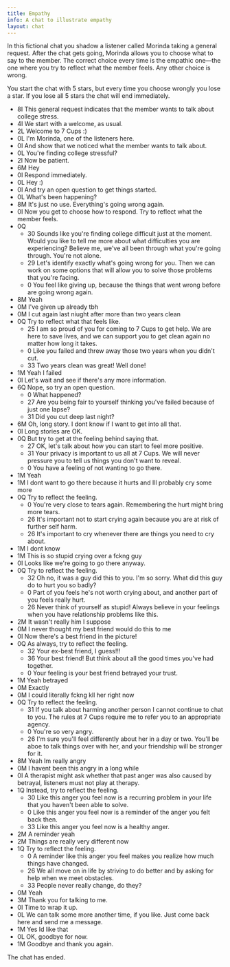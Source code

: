 ```yaml
---
title: Empathy
info: A chat to illustrate empathy
layout: chat
---
```

In this fictional chat you shadow a listener called Morinda taking a general request. After the chat gets going, Morinda allows you to choose what to say to the member. The correct choice every time is the empathic one—the one where you try to reflect what the member feels. Any other choice is wrong.

You start the chat with 5 stars, but every time you choose wrongly you lose a star. If you lose all 5 stars the chat will end immediately.

- 8I This general request indicates that the member wants to talk about college stress.
- 4I We start with a welcome, as usual.
- 2L Welcome to 7 Cups :)
- 0L I'm Morinda, one of the listeners here.
- 0I And show that we noticed what the member wants to talk about.
- 0L You're finding college stressful?
- 2I Now be patient.
- 6M Hey
- 0I Respond immediately.
- 0L Hey :)
- 0I And try an open question to get things started.
- 0L What's been happening?
- 8M It's just no use. Everything's going wrong again.
- 0I Now you get to choose how to respond. Try to reflect what the member feels.
- 0Q
	- 30 Sounds like you're finding college difficult just at the moment. Would you like to tell me more about what difficulties you are experiencing? Believe me, we've all been through what you're going through. You're not alone.
	- 29 Let's identify exactly what's going wrong for you. Then we can work on some options that will allow you to solve those problems that you're facing.
	- 0 You feel like giving up, because the things that went wrong before are going wrong again.
- 8M Yeah
- 0M I've given up already tbh
- 0M I cut again last niught after more than two years clean
- 0Q Try to reflect what that feels like.
	- 25 I am so proud of you for coming to 7 Cups to get help. We are here to save lives, and we can support you to get clean again no matter how long it takes.
	- 0 Like you failed and threw away those two years when you didn't cut.
	- 33 Two years clean was great! Well done!
- 1M Yeah I failed
- 0I Let's wait and see if there's any more information.
- 6Q Nope, so try an open question.
	- 0 What happened?
	- 27 Are you being fair to yourself thinking you've failed because of just one lapse?
	- 31 Did you cut deep last night?
- 6M Oh, long story. I dont know if I want to get into all that.
- 0I Long stories are OK.
- 0Q But try to get at the feeling behind saying that.
	- 27 OK, let's talk about how you can start to feel more positive.
	- 31 Your privacy is important to us all at 7 Cups. We will never pressure you to tell us things you don't want to reveal.
	- 0 You have a feeling of not wanting to go there.
- 1M Yeah
- 1M I dont want to go there because it hurts and Ill probably cry some more
- 0Q Try to reflect the feeling.
	- 0 You're very close to tears again. Remembering the hurt might bring more tears.
	- 26 It's important not to start crying again because you are at risk of further self harm.
	- 26 It's important to cry whenever there are things you need to cry about.
- 1M I dont know
- 1M This is so stupid crying over a fckng guy
- 0I Looks like we're going to go there anyway.
- 0Q Try to reflect the feeling.
	- 32 Oh no, it was a guy did this to you. I'm so sorry. What did this guy do to hurt you so badly?
	- 0 Part of you feels he's not worth crying about, and another part of you feels really hurt.
	- 26 Never think of yourself as stupid! Always believe in your feelings when you have relationship problems like this.
- 2M It wasn't really him I suppose
- 0M I never thought my best friend would do this to me
- 0I Now there's a best friend in the picture!
- 0Q As always, try to reflect the feeling.
	- 32 Your ex-best friend, I guess!!!
	- 36 Your best friend! But think about all the good times you've had together.
	- 0 Your feeling is your best friend betrayed your trust.
- 1M Yeah betrayed
- 0M Exactly
- 0M I could literally fckng kll her right now
- 0Q Try to reflect the feeling.
	- 31 If you talk about harming another person I cannot continue to chat to you. The rules at 7 Cups require me to refer you to an appropriate agency.
	- 0 You're so very angry.
	- 26 I'm sure you'll feel differently about her in a day or two. You'll be aboe to talk things over with her, and your friendship will be stronger for it.
- 8M Yeah Im really angry
- 0M I havent been this angry in a long while
- 0I A therapist might ask whether that past anger was also caused by betrayal, listeners must not play at therapy.
- 1Q Instead, try to reflect the feeling.
	- 30 Like this anger you feel now is a recurring problem in your life that you haven't been able to solve.
	- 0 Like this anger you feel now is a reminder of the anger you felt back then.
	- 33 Like this anger you feel now is a healthy anger.
- 2M A reminder yeah
- 2M Things are really very different now
- 1Q Try to reflect the feeling.
	- 0 A reminder like this anger you feel makes you realize how much things have changed.
	- 26 We all move on in life by striving to do better and by asking for help when we meet obstacles.
	- 33 People never really change, do they?
- 0M Yeah
- 3M Thank you for talking to me.
- 0I Time to wrap it up.
- 0L We can talk some more another time, if you like. Just come back here and send me a message.
- 1M Yes Id like that
- 0L OK, goodbye for now.
- 1M Goodbye and thank you again.

The chat has ended.


